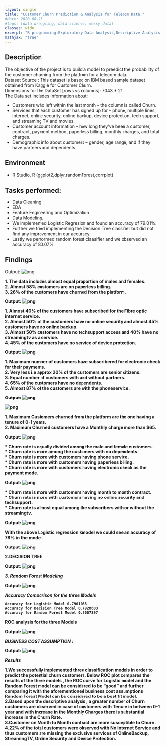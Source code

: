 ```yaml
---
layout: single
title: "Customer Churn Prediction & Analysis for Telecom Data."
#date: 2020-08-15
#tags: [data wrangling, data science, messy data]
classes: wide
excerpt: "R programming:Exploratory Data Analysis,Descriptive Analysis,Predictive Analysis(Classification):Stepwise Logit Regression-Decision Tree-Random Forest Modeling,Data Visualization:ggplot2"
mathjax: "true"
---
```

## Description
The objective of the project is to build a model to preedict the probability of the customer churning from the platfrom for a telecom data.<br>
Dataset Source : This dataset is based on IBM based sample dataset obtained from Kaggle for Customer Churn.<br>
Dimensions for the DataSet [rows vs columns]: 7043 * 21.<br>
The Data set includes information about:<br>
- Customers who left within the last month – the column is called Churn.<br>
- Services that each customer has signed up for – phone, multiple lines, internet, online security, online backup, device protection, tech support, and streaming TV and movies.<br>
- Customer account information – how long they’ve been a customer, contract, payment method, paperless billing, monthly charges, and total charges.<br>
- Demographic info about customers – gender, age range, and if they have partners and dependents.<br>

## Environment
- R Studio, R (ggplot2,dplyr,randomForest,corrplot)

## Tasks performed:
- Data Cleaning
- EDA
- Feature Engineering and Optimization
- Data Modeling.
- We implemented Logistic Regresion and found an accuracy of 79.01%.
- Further we tried implementing the Decision Tree classifier but did not find any improvement in our accuracy.
- Lastly we performed random forest claasifier and we observed an accuracy of 80.07%

## Findings
Output:
![png](/images/churn/Telco%20Churn%20Analysis_16_0.png)

<b>1.  The data includes almost equal proportion of males and females.<br>
<b>2.  Almost 58% customers are on paperless billing.<br>
<b>3.  26% of the customers have churned from the platform.


Output:
![png](/images/churn/Telco%20Churn%20Analysis_18_0.png)

<b>1. Almost 40% of the customers have subscribed for the Fibre optic internet service.<br>
<b>2. Almost 50% of the customers have no online security and almost 45% customers have no online backup.<br>
<b>3. Almost 50% customers have no techsupport access and 40% have no streamingtv as a service.<br>
<b>4. 45% of the customers have no service of device protection.


Output:
![png](/images/churn/Telco%20Churn%20Analysis_20_0.png)

<b>1. Maximum number of customers have subscribered for electronic check for their payments.<br>
<b>2. Very less i.e approx 20% of the customers are senior citizens.<br>
<b>3. Equal number of customers with and without partners.<br>
<b>4. 65% of the customers have no dependents.<br>
<b>5. Almost 87% of the customers are with the phoneservice.


Output:
![png](/images/churn/Telco%20Churn%20Analysis_23_0.png)

![png](/images/churn/Telco%20Churn%20Analysis_23_1.png)

<b>1. Maximum Customers churned from the platform are the one having a tenure of 0-1 years.<br>
<b>2. Maximum Churned customers have a Monthly charge more than $65.

Output:
![png](/images/churn/Telco%20Churn%20Analysis_26_0.png)

<b>* Churn rate is equally divided among the male and female customers.<br>
<b>* Churn rate is more among the customers with no dependents.<br>
<b>* Churn rate is more with customers having phone service.<br>
<b>* Churn rate is more with customers having paperless billing.<br>
<b>* Churn rate is more with customers having electronic check as the payment mode.


Output:
![png](/images/churn/Telco%20Churn%20Analysis_28_0.png)

<b>* Churn rate is more with customers having month to month contract.<br>
<b>* Churn rate is more with customers having no online security and techsupport.<br>
<b>* Churn rate is almost equal among the subscribers with or without the streamingtv.


Output:
![png](/images/churn/Telco%20Churn%20Analysis_47_1.png)

<b>With the above Logistic regression kmodel we could see an accuracy of 78% in the model.

Output:
![png](/images/churn/Telco%20Churn%20Analysis_52_0.png)


****2.DECISION TREE****

Output:
![png](/images/churn/Telco%20Churn%20Analysis_57_0.png)

***3. Random Forest Modeling***

Output:
![png](/images/churn/Telco%20Churn%20Analysis_63_0.png)

***Accuracy Comparison for the three Models***

    Accuracy for Logistic Model 0.7901063
    Accuracy for Decision Tree Model 0.7928803
    Accuracy for Random Forest Model 0.8007397

**ROC analysis for the three Models**

Output:
![png](/images/churn/Telco%20Churn%20Analysis_68_0.png)

***BUSINESS COST ASSUMPTION :***

Output:
![png](/images/churn/Telco%20Churn%20Analysis_72_0.png)

***Results***

<b>1.We successfully implemented three classification models in order to predict the potential churn customers. Below ROC plot compares the results of the three models , the ROC curve for Logistic model and the Random Forest model can be considered to be “good” and further comparing it with the aforementioned business cost assumptions Random Forest Model can be considered to be a best fit model.<br>
<b>2.Based upon the descriptive analysis , a greater number of Churn customers are observed in case of customers with Tenure in between 0-1 year and with increase in the Monthly Charges there is substantial increase in the Churn Rate.<br>
<b>3.Customer on Month to Month contract are more susceptible to Churn.<br>
<b>4.22% of the total customers were observed with No Internet Service and thus customers are missing the exclusive services of OnlineBackup, StreamingTV, Online Security and Device Protection.
